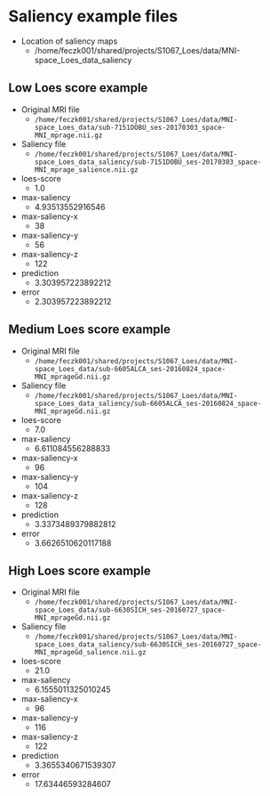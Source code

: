 Saliency example files
======================

* Location of saliency maps
  * /home/feczk001/shared/projects/S1067_Loes/data/MNI-space_Loes_data_saliency

Low Loes score example
----------------------

* Original MRI file
  * `/home/feczk001/shared/projects/S1067_Loes/data/MNI-space_Loes_data/sub-7151DOBU_ses-20170303_space-MNI_mprage.nii.gz`
* Saliency file
  * `/home/feczk001/shared/projects/S1067_Loes/data/MNI-space_Loes_data_saliency/sub-7151DOBU_ses-20170303_space-MNI_mprage_salience.nii.gz`
* loes-score
  * 1.0
* max-saliency
  * 4.93513552916546
* max-saliency-x
  * 38
* max-saliency-y
  * 56
* max-saliency-z
  * 122
* prediction
  * 3.303957223892212
* error
  * 2.303957223892212

Medium Loes score example
----------------------

* Original MRI file
  * `/home/feczk001/shared/projects/S1067_Loes/data/MNI-space_Loes_data/sub-6605ALCA_ses-20160824_space-MNI_mprageGd.nii.gz` 
* Saliency file
  * `/home/feczk001/shared/projects/S1067_Loes/data/MNI-space_Loes_data_saliency/sub-6605ALCA_ses-20160824_space-MNI_mprageGd.nii.gz`
* loes-score
  * 7.0
* max-saliency
  * 6.611084556288833
* max-saliency-x
  * 96
* max-saliency-y
  * 104
* max-saliency-z
  * 128
* prediction
  * 3.3373489379882812
* error
  * 3.6626510620117188

High Loes score example
-----------------------

* Original MRI file
  * `/home/feczk001/shared/projects/S1067_Loes/data/MNI-space_Loes_data/sub-6630SICH_ses-20160727_space-MNI_mprageGd.nii.gz` 
* Saliency file
  * `/home/feczk001/shared/projects/S1067_Loes/data/MNI-space_Loes_data_saliency/sub-6630SICH_ses-20160727_space-MNI_mprageGd_salience.nii.gz`
* loes-score
  * 21.0
* max-saliency
  * 6.1555011325010245
* max-saliency-x
  * 96 
* max-saliency-y
  * 116 
* max-saliency-z
  * 122 
* prediction
  * 3.3655340671539307 
* error
  * 17.63446593284607
